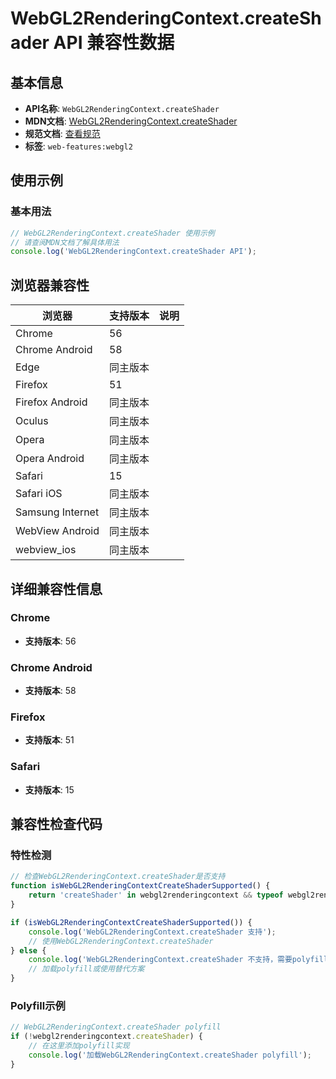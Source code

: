 # WebGL2RenderingContext.createShader API 兼容性数据

## 基本信息

- **API名称**: `WebGL2RenderingContext.createShader`
- **MDN文档**: [WebGL2RenderingContext.createShader](https://developer.mozilla.org/docs/Web/API/WebGLRenderingContext/createShader)
- **规范文档**: [查看规范](https://registry.khronos.org/webgl/specs/latest/1.0/#5.14.9)
- **标签**: `web-features:webgl2`

## 使用示例

### 基本用法

```javascript
// WebGL2RenderingContext.createShader 使用示例
// 请查阅MDN文档了解具体用法
console.log('WebGL2RenderingContext.createShader API');
```

## 浏览器兼容性

| 浏览器 | 支持版本 | 说明 |
|--------|----------|------|
| Chrome | 56 |  |
| Chrome Android | 58 |  |
| Edge | 同主版本 |  |
| Firefox | 51 |  |
| Firefox Android | 同主版本 |  |
| Oculus | 同主版本 |  |
| Opera | 同主版本 |  |
| Opera Android | 同主版本 |  |
| Safari | 15 |  |
| Safari iOS | 同主版本 |  |
| Samsung Internet | 同主版本 |  |
| WebView Android | 同主版本 |  |
| webview_ios | 同主版本 |  |

## 详细兼容性信息

### Chrome

- **支持版本**: 56

### Chrome Android

- **支持版本**: 58

### Firefox

- **支持版本**: 51

### Safari

- **支持版本**: 15

## 兼容性检查代码

### 特性检测

```javascript
// 检查WebGL2RenderingContext.createShader是否支持
function isWebGL2RenderingContextCreateShaderSupported() {
    return 'createShader' in webgl2renderingcontext && typeof webgl2renderingcontext.createShader === 'function';
}

if (isWebGL2RenderingContextCreateShaderSupported()) {
    console.log('WebGL2RenderingContext.createShader 支持');
    // 使用WebGL2RenderingContext.createShader
} else {
    console.log('WebGL2RenderingContext.createShader 不支持，需要polyfill');
    // 加载polyfill或使用替代方案
}
```

### Polyfill示例

```javascript
// WebGL2RenderingContext.createShader polyfill
if (!webgl2renderingcontext.createShader) {
    // 在这里添加polyfill实现
    console.log('加载WebGL2RenderingContext.createShader polyfill');
}
```

